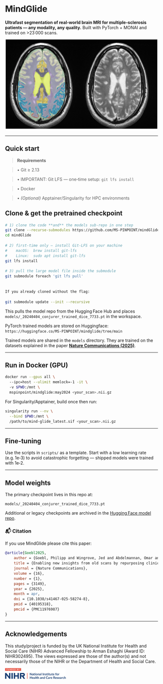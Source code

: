 
# MindGlide

**Ultrafast segmentation of real‑world brain MRI for multiple‑sclerosis patients — any modality, any quality.** Built with PyTorch + MONAI and trained on >23 000 scans.

<p align="center">
  <img src="assets/t2.png" alt="MindGlide banner" width="500" height="300">
</p>

---

## Quick start

> **Requirements**

> • Git ≥ 2.13

> • IMPORTANT: Git LFS — one‑time setup: `git lfs install`

> • Docker

> • *(Optional)* Apptainer/Singularity for HPC environments


## Clone & get the pretrained checkpoint

```bash
# 1) clone the code **and** the models sub‑repo in one step
git clone --recurse-submodules https://github.com/MS-PINPOINT/mindGlide.git
cd mindGlide

# 2) first‑time only – install Git‑LFS on your machine
#    macOS:  brew install git-lfs
#    Linux:  sudo apt install git-lfs
git lfs install

# 3) pull the large model file inside the submodule
git submodule foreach 'git lfs pull'


If you already cloned without the flag:

git submodule update --init --recursive
```

This pulls the model repo from the Hugging Face Hub and places
`models/_20240404_conjurer_trained_dice_7733.pt` in the workspace.

PyTorch trained models are stored on Huggingface:
`https://huggingface.co/MS-PINPOINT/mindglide/tree/main`

Trained models are shared in the `models` directory.
They are trained on the datasets explained in the paper [**Nature Communications (2025)**](https://www.nature.com/articles/s41467-025-58274-8#citeas).



---

## Run in Docker (GPU)

```bash
docker run --gpus all \  
  --ipc=host --ulimit memlock=-1 -it \  
  -v $PWD:/mnt \  
  mspinpoint/mindglide:may2024 <your_scan>.nii.gz
```

For Singularity/Apptainer, build once then run:

```bash
singularity run --nv \
  --bind $PWD:/mnt \
  /path/to/mind-glide_latest.sif <your_scan>.nii.gz
```

---

## Fine‑tuning

Use the scripts in `scripts/` as a template. Start with a low learning
rate (e.g. 1e‑3) to avoid catastrophic forgetting — shipped models were
trained with 1e‑2.

---

## Model weights

The primary checkpoint lives in this repo at:

```
models/_20240404_conjurer_trained_dice_7733.pt
```

Additional or legacy checkpoints are archived in the [Hugging Face model repo](https://huggingface.co/MS-PINPOINT/mindglide).


### 📬 Citation

If you use MindGlide please cite this paper:

```bibtex
@article{Goebl2025,
    author = {Goebl, Philipp and Wingrove, Jed and Abdelmannan, Omar and {Brito Vega}, Barbara and Stutters, Jonathan and Ramos, {Silvia Da Graca} and Kenway, Owain and Rossor, Thomas and Wassmer, Evangeline and Arnold, Douglas L. and Collins, Louis and Hemingway, Cheryl and Narayanan, Sridar and Chataway, Jeremy and Chard, Declan and Iglesias, {Juan Eugenio} and Barkhof, Frederik and Parker, Geoffrey J. M. and Oxtoby, Neil P. and Hacohen, Yael and Thompson, Alan and Alexander, Daniel C. and Ciccarelli, Olga and Eshaghi, Arman},
    title = {Enabling new insights from old scans by repurposing clinical {MRI} archives for multiple sclerosis research},
    journal = {Nature Communications},
    volume = {16},
    number = {1},
    pages = {3149},
    year = {2025},
    month = apr,
    doi = {10.1038/s41467-025-58274-8},
    pmid = {40195318},
    pmcid = {PMC11976987}
}
```


---

## Acknowledgements

This study/project is funded by the UK National Institute for Health and
Social Care (NIHR) Advanced Fellowship to Arman Eshaghi (Award ID:
NIHR302495). The views expressed are those of the author(s) and not
necessarily those of the NIHR or the Department of Health and Social
Care.

<p align="left">
  <img src="assets/nihr_logo.png" alt="NIHR logo" width="200">
</p>

